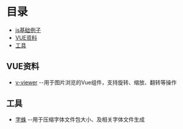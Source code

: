 # 目录
- [js基础例子](./js_base.md) 
- [VUE资料](#VUE资料) 
- [工具](#工具) 

## VUE资料
- [v-viewer](https://github.com/mirari/v-viewer) --用于图片浏览的Vue组件，支持旋转、缩放、翻转等操作

## 工具
- [字蛛](https://github.com/aui/font-spider) --用于压缩字体文件包大小、及相关字体文件生成

